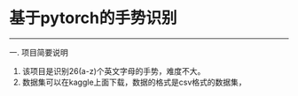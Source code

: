 # 基于pytorch的手势识别
---

一. 项目简要说明
    
   1. 该项目是识别26(a-z)个英文字母的手势，难度不大。
   2. 数据集可以在kaggle上面下载，数据的格式是csv格式的数据集，

